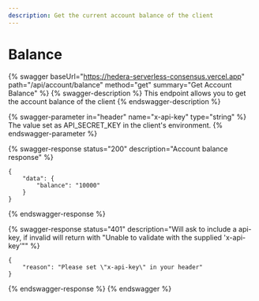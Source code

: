 ```yaml
---
description: Get the current account balance of the client
---
```


# Balance

{% swagger baseUrl="https://hedera-serverless-consensus.vercel.app" path="/api/account/balance" method="get" summary="Get Account Balance" %}
{% swagger-description %}
This endpoint allows you to get the account balance of the client
{% endswagger-description %}

{% swagger-parameter in="header" name="x-api-key" type="string" %}
The value set as API_SECRET_KEY in the client's environment.
{% endswagger-parameter %}

{% swagger-response status="200" description="Account balance response" %}
```
{
    "data": {
        "balance": "10000"
    }
}
```
{% endswagger-response %}

{% swagger-response status="401" description="Will ask to include a api-key, if invalid will return with "Unable to validate with the supplied 'x-api-key'"" %}
```
{
    "reason": "Please set \"x-api-key\" in your header"
}
```
{% endswagger-response %}
{% endswagger %}

